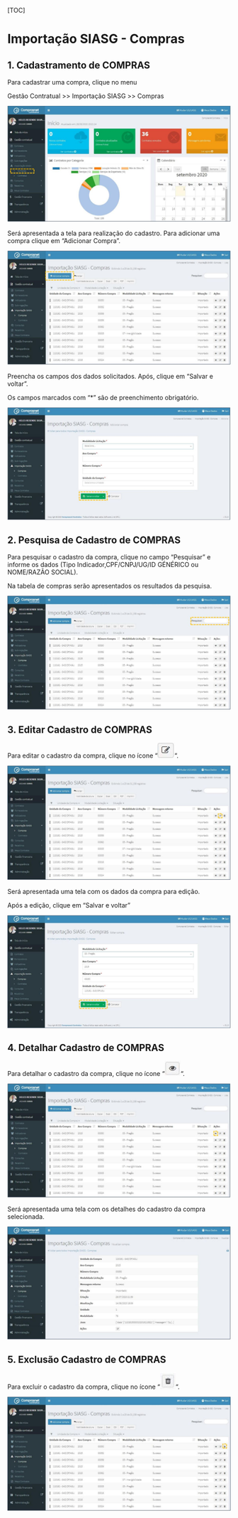 [TOC]

# Importação SIASG - Compras

## 1. Cadastramento de COMPRAS

Para cadastrar uma compra, clique no menu

Gestão Contratual >> Importação SIASG >> Compras

![FIGURA 1 - Cadastramento de Compras](./images/figura1.JPG)

Será apresentada a tela para realização do cadastro. Para adicionar uma
compra clique em “Adicionar Compra”.

![FIGURA 2 - Adicionar Compra](./images/figura2.JPG)

Preencha os campos dos dados solicitados. Após, clique em
“Salvar e voltar”.

Os campos marcados com “*” são de preenchimento obrigatório.

![FIGURA 3 - Inclusão de Dados](./images/figura3.JPG)

## 2. Pesquisa de Cadastro de COMPRAS

Para pesquisar o cadastro da compra, clique no campo “Pesquisar” e informe
os dados (Tipo Indicador,CPF/CNPJ/UG/ID GÉNÉRICO ou NOME/RAZÃO
SOCIAL).

Na tabela de compras serão apresentados os resultados da pesquisa.

![FIGURA 4 - Pesquisa de Cadastro de Compra](./images/figura4.JPG)

## 3. Editar Cadastro de COMPRAS
Para editar o cadastro da compra, clique no ícone “![editar](../../../icons/editar.JPG)“.

![FIGURA 5 - Lista de Cadastro de Compras](./images/figura5.JPG)

Será apresentada uma tela com os dados da compra para edição.

Após a edição, clique em “Salvar e voltar”

![FIGURA 6 - Editar Cadastro de Compra](./images/figura6.JPG)

## 4. Detalhar Cadastro de COMPRAS

Para detalhar o cadastro da compra, clique no ícone “![detalhar](../../../icons/detalhar.JPG)“.

![FIGURA 7 - Detalhar Cadastro de Compra](./images/figura7.JPG)

Será apresentada uma tela com os detalhes do cadastro da compra
selecionada.

![FIGURA 8 - Detalhes do Cadastro de Compra](./images/figura8.JPG)

## 5. Exclusão Cadastro de COMPRAS

Para excluir o cadastro da compra, clique no ícone “![deletar](../../../icons/deletar.JPG)“.

![FIGURA 9 - Exclusão do Cadastro de Compra](./images/figura9.JPG)

